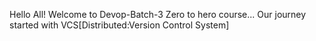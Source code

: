Hello All!
Welcome to Devop-Batch-3 Zero to hero course...
Our journey started with VCS[Distributed:Version Control System]
